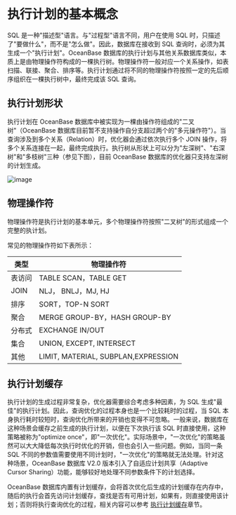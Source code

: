执行计划的基本概念 
==============================



SQL 是一种"描述型"语言。与"过程型"语言不同，用户在使用 SQL 时，只描述了"要做什么"，而不是"怎么做"。因此，数据库在接收到 SQL 查询时，必须为其生成一个"执行计划"。OceanBase 数据库的执行计划与其他关系数据库类似，本质上是由物理操作符构成的一棵执行树。物理操作符一般对应一个关系操作，如表扫描、联接、聚合、排序等。执行计划通过将不同的物理操作符按照一定的先后顺序组织在一棵执行树中，最终完成该 SQL 查询。

执行计划形状 
---------------

执行计划在 OceanBase 数据库中被实现为一棵由操作符组成的"二叉树"（OceanBase 数据库目前暂不支持操作自分支超过两个的"多元操作符"）。当查询涉及到多个关系（Relation）时，优化器会通过依次执行多个 JOIN 操作，将多个关系连接在一起，最终完成执行。执行树从形状上可以分为"左深树"、"右深树"和"多枝树"三种（参见下图），目前 OceanBase 数据库的优化器只支持左深树的计划生成。

![image](https://help-static-aliyun-doc.aliyuncs.com/assets/img/zh-CN/5408744061/p167280.png "image")



物理操作符 
--------------

物理操作符是执行计划的基本单元，多个物理操作符按照"二叉树"的形式组成一个完整的执计划。

常见的物理操作符如下表所示：


| **类型** |              **物理操作符**              |
|--------|-------------------------------------|
| 表访问    | TABLE SCAN，TABLE GET                |
| JOIN   | NLJ， BNLJ，MJ, HJ                    |
| 排序     | SORT，TOP-N SORT                     |
| 聚合     | MERGE GROUP-BY，HASH GROUP-BY        |
| 分布式    | EXCHANGE IN/OUT                     |
| 集合     | UNION, EXCEPT, INTERSECT            |
| 其他     | LIMIT, MATERIAL, SUBPLAN,EXPRESSION |



执行计划缓存 
---------------

执行计划的生成过程非常复杂，优化器需要综合考虑多种因素，为 SQL 生成"最佳"的执行计划。因此，查询优化的过程本身也是一个比较耗时的过程，当 SQL 本身执行耗时较短时，查询优化所带来的开销也变得不可忽略。一般来说，数据库在这种场景会缓存之前生成的执行计划，以便在下次执行该 SQL 时直接使用，这种策略被称为"optimize once"，即"一次优化"。实际场景中，"一次优化"的策略虽然可以大大降低每次执行时优化的开销，但也会引入一些问题。例如，当同一条 SQL 不同的参数值需要使用不同计划时，"一次优化"的策略就无法处理。针对这种场景，OceanBase 数据库 V2.0 版本引入了自适应计划共享（Adaptive Cursor Sharing）功能，能够较好地处理不同参数条件下的计划选择。

OceanBase 数据库内置有计划缓存，会将首次优化后生成的计划缓存在内存中，随后的执行会首先访问计划缓存，查找是否有可用计划，如果有，则直接使用该计划；否则将执行查询优化的过程，相关内容可以参考 [执行计划缓存](/zh-CN/12.sql-optimization-guide-1/2.sql-execution-plan-3/3.execution-plan-cache-4.md)章节。
